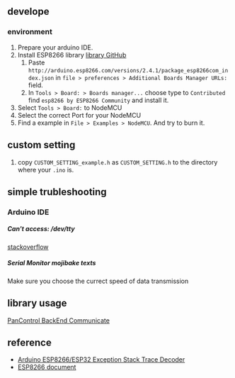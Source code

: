 ## develope
### environment
1. Prepare your arduino IDE.
2. Install ESP8266 library [library GitHub](https://github.com/esp8266/Arduino)
    1. Paste `http://arduino.esp8266.com/versions/2.4.1/package_esp8266com_index.json` in `file > preferences > Additional Boards Manager URLs: ` field.
    2. In `Tools > Board: > Boards manager...` choose type to `Contributed` find `esp8266 by ESP8266 Community` and install it.
3. Select `Tools > Board:` to NodeMCU
4. Select the correct Port for your NodeMCU
5. Find a example in `File > Examples > NodeMCU`. And try to burn it.

## custom setting
1. copy `CUSTOM_SETTING_example.h` as `CUSTOM_SETTING.h` to the directory where your `.ino` is.

## simple trubleshooting
### Arduino IDE
##### Can't access: /dev/tty
[stackoverflow](https://askubuntu.com/questions/210177/serial-port-terminal-cannot-open-dev-ttys0-permission-denied?utm_medium=organic&utm_source=google_rich_qa&utm_campaign=google_rich_qa)
##### Serial Monitor mojibake texts
Make sure you choose the currect speed of data transmission

## library usage
[PanControl BackEnd Communicate](https://github.com/Punplace/PanControl-NodeMCU/blob/master/main/library/PanControl_BackEnd_Communicate/)

## reference
* [Arduino ESP8266/ESP32 Exception Stack Trace Decoder](https://github.com/me-no-dev/EspExceptionDecoder)
* [ESP8266 document](http://arduino-esp8266.readthedocs.io/en/latest/index.html)
